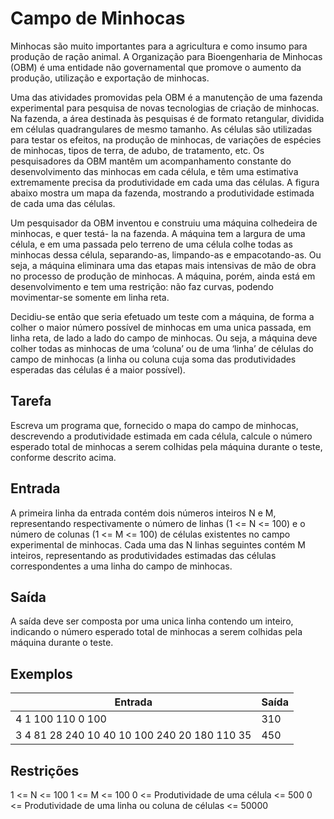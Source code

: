 # Campo de Minhocas

Minhocas são muito importantes para a agricultura e como insumo para produção de ração animal. A Organização para Bioengenharia de Minhocas (OBM) é uma entidade não governamental que promove o aumento da produção, utilização e exportação de minhocas.

Uma das atividades promovidas pela OBM é a manutenção de uma fazenda experimental para pesquisa de novas tecnologias de criação de minhocas. Na fazenda, a área destinada às pesquisas é de formato retangular, dividida em células quadrangulares de mesmo tamanho. As células são utilizadas para testar os efeitos, na produção de minhocas, de variações de espécies de minhocas, tipos de terra, de adubo, de tratamento, etc. Os pesquisadores da OBM mantêm um acompanhamento constante do desenvolvimento das minhocas em cada célula, e têm uma estimativa extremamente precisa da produtividade em cada uma das células. A figura abaixo mostra um mapa da fazenda, mostrando a produtividade estimada de cada uma das células.

Um pesquisador da OBM inventou e construiu uma máquina colhedeira de minhocas, e quer testá- la na fazenda. A máquina tem a largura de uma célula, e em uma passada pelo terreno de uma célula colhe todas as minhocas dessa célula, separando-as, limpando-as e empacotando-as. Ou seja, a máquina eliminara uma das etapas mais intensivas de mão de obra no processo de produção de minhocas. A máquina, porém, ainda está em desenvolvimento e tem uma restrição: não faz curvas, podendo movimentar-se somente em linha reta.

Decidiu-se então que seria efetuado um teste com a máquina, de forma a colher o maior número possível de minhocas em uma unica passada, em linha reta, de lado a lado do campo de minhocas. Ou seja, a máquina deve colher todas as minhocas de uma ‘coluna’ ou de uma ‘linha’ de células do campo de minhocas (a linha ou coluna cuja soma das produtividades esperadas das células é a maior possível).

## Tarefa

Escreva um programa que, fornecido o mapa do campo de minhocas, descrevendo a produtividade estimada em cada célula, calcule o número esperado total de minhocas a serem colhidas pela máquina durante o teste, conforme descrito acima.

## Entrada

A primeira linha da entrada contém dois números inteiros N e M, representando respectivamente o número de linhas (1 <= N <= 100) e o número de colunas (1 <= M <= 100) de células existentes no campo experimental de minhocas. Cada uma das N linhas seguintes contém M inteiros, representando as produtividades estimadas das células correspondentes a uma linha do campo de minhocas.

## Saída

A saída deve ser composta por uma unica linha contendo um inteiro, indicando o número esperado total de minhocas a serem colhidas pela máquina durante o teste.

## Exemplos

| Entrada                                      | Saída |
| -------------------------------------------- | ----- |
| 4 1 100 110 0 100                            | 310   |
| 3 4 81 28 240 10 40 10 100 240 20 180 110 35 | 450   |

## Restrições

1 <= N <= 100
1 <= M <= 100
0 <= Produtividade de uma célula <= 500
0 <= Produtividade de uma linha ou coluna de células <= 50000
